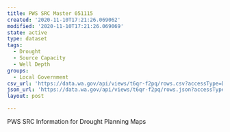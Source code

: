 ```yaml
---
title: PWS SRC Master 051115
created: '2020-11-10T17:21:26.069062'
modified: '2020-11-10T17:21:26.069069'
state: active
type: dataset
tags:
  - Drought
  - Source Capacity
  - Well Depth
groups:
  - Local Government
csv_url: 'https://data.wa.gov/api/views/t6qr-f2pq/rows.csv?accessType=DOWNLOAD'
json_url: 'https://data.wa.gov/api/views/t6qr-f2pq/rows.json?accessType=DOWNLOAD'
layout: post

---
```

PWS SRC Information for Drought Planning Maps
